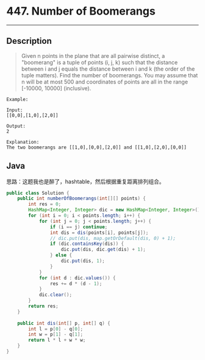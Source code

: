 # 447. Number of Boomerangs

---

## Description

> Given n points in the plane that are all pairwise distinct, a "boomerang" is a tuple of points (i, j, k) such that the distance between i and j equals the distance between i and k (the order of the tuple matters).
> Find the number of boomerangs. You may assume that n will be at most 500 and coordinates of points are all in the range [-10000, 10000] (inclusive).

```
Example:

Input:
[[0,0],[1,0],[2,0]]

Output:
2

Explanation:
The two boomerangs are [[1,0],[0,0],[2,0]] and [[1,0],[2,0],[0,0]]

```



## Java

思路：这题我也是醉了，hashtable，然后根据重复距离排列组合。

```java
public class Solution {
    public int numberOfBoomerangs(int[][] points) {
        int res = 0;
        HashMap<Integer, Integer> dic = new HashMap<Integer, Integer>();
        for (int i = 0; i < points.length; i++) {
            for (int j = 0; j < points.length; j++) {
                if (i == j) continue;
                int dis = dis(points[i], points[j]);
                // dic.put(dis, map.getOrDefault(dis, 0) + 1);
                if (dic.containsKey(dis)) {
                    dic.put(dis, dic.get(dis) + 1);
                } else {
                    dic.put(dis, 1);
                }
            }
            for (int d : dic.values()) {
                res += d * (d - 1);
            }
            dic.clear();
        }
        return res;
    }
    
    public int dis(int[] p, int[] q) {
        int l = p[0] - q[0];
        int w = p[1] - q[1];
        return l * l + w * w;
    }
}
```